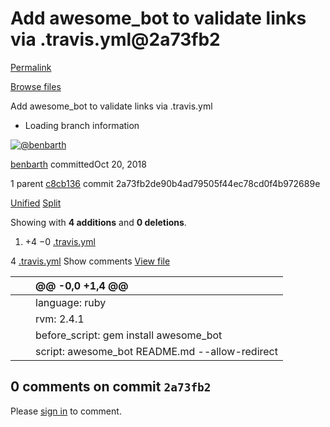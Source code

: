 # Add awesome\_bot to validate links via .travis.yml@2a73fb2

[Permalink](add-awesome_bot-to-validate-links-via-.travis.yml-2a73fb2.md)

[Browse files](https://github.com/tuvtran/project-based-learning/tree/2a73fb2de90b4ad79505f44ec78cd0f4b972689e)

 Add awesome\_bot to validate links via .travis.yml

* Loading branch information

 [![@benbarth](https://avatars.githubusercontent.com/u/1040797?s=40&v=4)](https://github.com/benbarth)

[benbarth](https://github.com/tuvtran/project-based-learning/commits?author=benbarth) committedOct 20, 2018

 1 parent [c8cb136](https://github.com/tuvtran/project-based-learning/commit/c8cb1366f480270a756665d88edef2b2d8ea185b) commit 2a73fb2de90b4ad79505f44ec78cd0f4b972689e

 [Unified](https://github.com/tuvtran/project-based-learning/commit/2a73fb2de90b4ad79505f44ec78cd0f4b972689e?branch=2a73fb2de90b4ad79505f44ec78cd0f4b972689e&diff=unified) [Split](https://github.com/tuvtran/project-based-learning/commit/2a73fb2de90b4ad79505f44ec78cd0f4b972689e?branch=2a73fb2de90b4ad79505f44ec78cd0f4b972689e&diff=split)

 Showing with **4 additions** and **0 deletions**.

1.  +4 −0 [.travis.yml](add-awesome_bot-to-validate-links-via-.travis.yml-2a73fb2.md#diff-6ac3f79fc25d95cd1e3d51da53a4b21b939437392578a35ae8cd6d5366ca5485)

 4 [.travis.yml](add-awesome_bot-to-validate-links-via-.travis.yml-2a73fb2.md#diff-6ac3f79fc25d95cd1e3d51da53a4b21b939437392578a35ae8cd6d5366ca5485)  Show comments [View file](https://github.com/tuvtran/project-based-learning/blob/2a73fb2de90b4ad79505f44ec78cd0f4b972689e/.travis.yml)

|  |  | @@ -0,0 +1,4 @@ |
| :--- | :--- | :--- |
|  |  |  language: ruby |
|  |  |  rvm: 2.4.1 |
|  |  |  before\_script: gem install awesome\_bot |
|  |  |  script: awesome\_bot README.md --allow-redirect |

##  0 comments on commit `2a73fb2`

 Please [sign in](https://github.com/login?return_to=https%3A%2F%2Fgithub.com%2Ftuvtran%2Fproject-based-learning%2Fcommit%2F2a73fb2de90b4ad79505f44ec78cd0f4b972689e) to comment.

